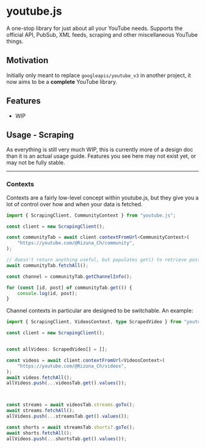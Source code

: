# youtube.js

A one-stop library for just about all your YouTube needs. Supports the official API, PubSub, XML feeds, scraping and other miscellaneous YouTube things.

## Motivation

Initially only meant to replace `googleapis/youtube_v3` in another project, it now aims to be a **complete** YouTube library.

## Features

- WIP

## Usage - Scraping

As everything is still very much WIP, this is currently more of a design doc than it is an actual usage guide.
Features you see here may not exist yet, or may not be fully stable.

---

### Contexts

Contexts are a fairly low-level concept within youtube.js, but they give you a lot of control over how and when your data is fetched.

```ts
import { ScrapingClient, CommunityContext } from "youtube.js";

const client = new ScrapingClient();

const communityTab = await client.contextFromUrl<CommunityContext>(
    "https://youtube.com/@Rizuna_Ch/community", 
);

// doesn't return anything useful, but populates get() to retrieve posts.
await communityTab.fetchAll();

const channel = communityTab.getChannelInfo();

for (const [id, post] of communityTab.get()) {
    console.log(id, post);
}
```

Channel contexts in particular are designed to be switchable. An example:

```ts
import { ScrapingClient, VideosContext, type ScrapedVideo } from "youtube.js";

const client = new ScrapingClient();


const allVideos: ScrapedVideo[] = [];

const videos = await client.contextFromUrl<VideosContext>(
    "https://youtube.com/@Rizuna_Ch/videos",
);
await videos.fetchAll();
allVideos.push(...videosTab.get().values());



const streams = await videosTab.streams.goTo();
await streams.fetchAll();
allVideos.push(...streamsTab.get().values());

const shorts = await streamsTab.shorts?.goTo();
await shorts.fetchAll();
allVideos.push(...shortsTab.get().values());
```
